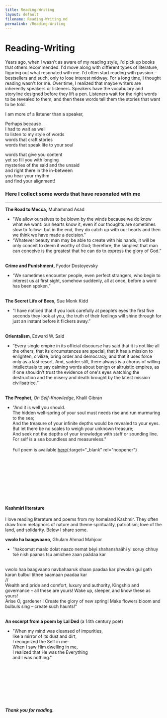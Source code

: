 ```yaml
---
title: Reading-Writing
layout: default
filename: Reading-Writing.md
permalink: /Reading-Writing
--- 
```

# Reading-Writing

Years ago, when I wasn't as aware of my reading style, I'd pick up books that others recommended.
I'd move along with different types of literature, figuring out what resonated with me. 
I'd often start reading with passion – bestsellers and such, only to lose interest midway. 
For a long time, I thought reading wasn't for me. Over time, I realized that maybe writers are 
inherently speakers or listeners. Speakers have the vocabulary and storyline designed before they 
lift a pen. Listeners wait for the right words to be revealed to them, and then these words tell them 
the stories that want to be told. 

I am more of a listener than a speaker,

Perhaps because <br /> 
I had to wait as well  <br /> 
to listen to my style of words  <br /> 
words that craft stories  <br /> 
words that speak life to your soul  <br /> 

words that give you content  <br /> 
yet so fill you with longing  <br /> 
mysteries of the said and the unsaid  <br /> 
and right there in the in-between  <br /> 
you hear your rhythm  <br /> 
and find your alignment!  <br /> 

### Here I collect some words that have resonated with me
___
**The Road to Mecca,** Muhammad Asad

- "We allow ourselves to be blown by the winds because we do know what we want: our hearts know it, 
even if our thoughts are sometimes slow to follow- but in the end, they do catch up with our hearts 
and then we think we have made a decision."<br />
- “Whatever beauty man may be able to create with his hands, it will be only conceit to deem it worthy 
of God; therefore, the simplest that man can conceive is the greatest that he can do to express the glory of God.”
<br /><br />

**Crime and Punishment,** Fyodor Dostoyevsky

- “We sometimes encounter people, even perfect strangers, who begin to interest us at first sight, somehow suddenly, all at once, before a word has been spoken.”
<br /><br />

**The Secret Life of Bees,** Sue Monk Kidd
- “I have noticed that if you look carefully at people’s eyes the first five seconds they look at you, the truth of their feelings will shine through for just an instant before it flickers away.”
<br /><br />

**Orientalism**, Edward W. Said

- “Every single empire in its official discourse has said that it is not like all the others, 
that its circumstances are special, that it has a mission to enlighten, civilize, bring order and 
democracy, and that it uses force only as a last resort. And, sadder still, there always is a chorus of
willing intellectuals to say calming words about benign or altruistic empires, as if one shouldn't trust
the evidence of one's eyes watching the destruction and the misery and death brought by the latest 
mission civilisatrice.”
<br /><br />

**The Prophet**, *On Self-Knowledge*, Khalil Gibran

- "And it is well you should.<br />
   The hidden well-spring of your soul must needs rise and run murmuring to the sea;<br />
   And the treasure of your infinite depths would be revealed to your eyes.<br />
   But let there be no scales to weigh your unknown treasure;<br />
   And seek not the depths of your knowledge with staff or sounding line.<br />
   For self is a sea boundless and measureless."
<br /><br />
Full poem is available [here](https://poets.org/poem/self-knowledge){:target="_blank" rel="noopener"}<br />

<br /> <br /><br /> <br /><br /> <br /><br /> <br />

#### Kashmiri literature
I love reading literature and poems from my homeland Kashmir. They often draw from metaphors of nature and theme spirituality, 
patriotism, love of the land, and solidarity. Below I share some. 
<br />

**vwolo ha baagwaano**, Ghulam Ahmad Mahjoor

- "hakoomat maalo dolat naazo nemat bèyi shahanshaähi
yi soruy chhuy tsé nish paanas tsu amichee zaan paädaa kar
<br />
vwolo haa baagvaano navbahaaruk shaan paadaa kar
phwolan gul gath karan bulbul tithee saamaan paadaa kar <br />
//<br />
Wealth and pride and comfort, luxury and authority,
Kingship and governance – all these are yours!
Wake up, sleeper, and know these as yours!
<br />
Arise O, gardener ! Create the glory of new spring!
Make flowers bloom and bulbuls sing – create such haunts!"
<br /><br />

**An excerpt from a poem by Lal Ded** (a 14th century poet)

- "When my mind was cleansed of impurities,<br />
like a mirror of its dust and dirt,<br />
I recognized the Self in me:<br />
When I saw Him dwelling in me,<br />
I realized that He was the Everything<br />
and I was nothing."<br />

<br />

<br />
<br />
<br /><br />
<br /> <br />

#### *Thank you for reading.*